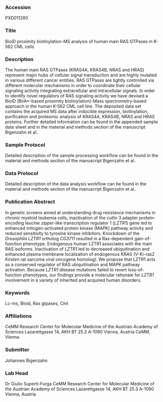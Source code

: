 ### Accession
PXD011280

### Title
BioID proximity biotinylation-MS analysis of human main RAS GTPases in K-562 CML cells

### Description
The human main RAS GTPases (KRAS4A, KRAS4B, NRAS and HRAS) represent major hubs of cellular signal transduction and are highly mutated in various different cancer entities. RAS GTPases are tightly controlled via different molecular mechanisms in order to coordinate their cellular signaling activity integrating extracellular and intracellular signals. In order to identify novel regulators of RAS signaling activity we have devised a BioID (BirA*-based proximity biotinylation)-Mass spectrometry-based approach in the human K-562 CML cell line. The deposited data set contains the acquired MS data after inducible expression, biotinylation, purification and proteomic analysis of KRAS4A, KRAS4B, NRAS and HRAS proteins. Further detailed information can be found in the appended sample data sheet and in the material and methods section of the manuscript Bigenzahn et al..

### Sample Protocol
Detailed description of the sample processing workflow can be found in the material and methods section of the manuscript Bigenzahn et al..

### Data Protocol
Detailed description of the data analysis workflow can be found in the material and methods section of the manuscript Bigenzahn et al..

### Publication Abstract
In genetic screens aimed at understanding drug resistance mechanisms in chronic myeloid leukemia cells, inactivation of the cullin 3 adapter protein-encoding leucine zipper-like transcription regulator 1 (<i>LZTR1</i>) gene led to enhanced mitogen-activated protein kinase (MAPK) pathway activity and reduced sensitivity to tyrosine kinase inhibitors. Knockdown of the <i>Drosophila LZTR1</i> ortholog <i>CG3711</i> resulted in a Ras-dependent gain-of-function phenotype. Endogenous human LZTR1 associates with the main RAS isoforms. Inactivation of <i>LZTR1</i> led to decreased ubiquitination and enhanced plasma membrane localization of endogenous KRAS (V-Ki-ras2 Kirsten rat sarcoma viral oncogene homolog). We propose that LZTR1 acts as a conserved regulator of RAS ubiquitination and MAPK pathway activation. Because <i>LZTR1</i> disease mutations failed to revert loss-of-function phenotypes, our findings provide a molecular rationale for <i>LZTR1</i> involvement in a variety of inherited and acquired human disorders.

### Keywords
Lc-ms, Bioid, Ras gtpases, Cml

### Affiliations
CeMM Research Center for  Molecular Medicine of the  Austrian Academy of Sciences Lazarettgasse 14, AKH BT 25.3 A-1090 Vienna, Austria
CeMM, Vienna

### Submitter
Johannes Bigenzahn

### Lab Head
Dr Giulio Superti-Furga
CeMM Research Center for  Molecular Medicine of the  Austrian Academy of Sciences Lazarettgasse 14, AKH BT 25.3 A-1090 Vienna, Austria


